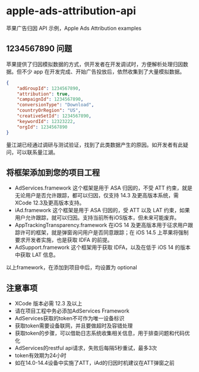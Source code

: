 # apple-ads-attribution-api

苹果广告归因 API 示例，Apple Ads Attribution examples 

## 1234567890 问题

苹果提供了归因模拟数据的方式，供开发者在开发调试时，方便解析处理归因数据。但不少 app 在开发完成、开始广告投放后，依然收集到了大量模拟数据。

```json
{
    "adGroupId": 1234567890,
    "attribution": true,
    "campaignId": 1234567890,
    "conversionType": "Download",
    "countryOrRegion": "US",
    "creativeSetId": 1234567890,
    "keywordId": 12323222,
    "orgId": 1234567890
}
```

量江湖已经通过调研与测试验证，找到了此类数据产生的原因。如开发者有此疑问，可以联系量江湖。 

## 将框架添加到您的项目工程

* AdServices.framework 这个框架是用于 ASA 归因的，不受 ATT 约束，就是无论用户是否允许跟踪，都可以归因，仅支持 14.3 及更高版本系统，需XCode 12.3及更高版本支持。
* iAd.framework 这个框架是用于 ASA 归因的，受 ATT 以及 LAT 约束，如果用户允许跟踪，就可以归因。支持当前所有iOS版本，但未来可能废弃。
* AppTrackingTransparency.framework 在iOS 14 及更高版本用于征求用户跟踪许可的框架，就是弹窗询问用户是否同意跟踪；在 iOS 14.5 上苹果将强制要求开发者实施，也是获取 IDFA 的前提。
* AdSupport.framework 这个框架用于获取 IDFA，以及在低于 iOS 14 的版本中获取 LAT 信息。

以上framework，在添加到项目中后，均设置为 optional

## 注意事项

* XCode 版本必需 12.3 及以上
* 请在项目工程中务必添加AdServices Framework
* AdServices获取的token不可作为唯一设备标识
* 获取token需要设备联网，并且要做超时及容错处理
* 获取token的步骤，可以借助日志系统收集相关信息，用于排查问题和代码优化
* AdServices的restful api请求，失败后每隔5秒重试，最多3次
* token有效期为24小时
* 如在14.0-14.4设备中实施了ATT，iAd的归因时机建议在ATT弹窗之前
